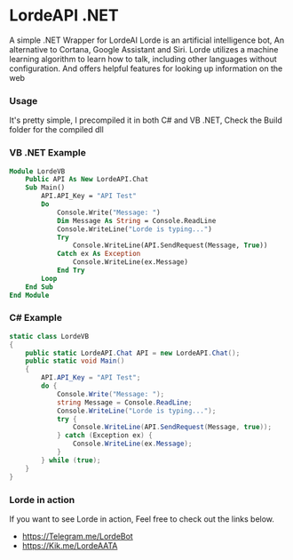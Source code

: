 ﻿# LordeAPI .NET


A simple .NET Wrapper for LordeAI
Lorde is an artificial intelligence bot, An alternative to Cortana, Google Assistant and Siri. Lorde utilizes a machine learning algorithm to learn how to talk, including other languages without configuration. And offers helpful features for looking up information on the web

### Usage
It's pretty simple, I precompiled it in both C# and VB .NET, Check the Build folder for the compiled dll
### VB .NET Example
```vb
Module LordeVB
    Public API As New LordeAPI.Chat
    Sub Main()
        API.API_Key = "API Test"
        Do
            Console.Write("Message: ")
            Dim Message As String = Console.ReadLine
            Console.WriteLine("Lorde is typing...")
            Try
                Console.WriteLine(API.SendRequest(Message, True))
            Catch ex As Exception
                Console.WriteLine(ex.Message)
            End Try
        Loop
    End Sub
End Module
```
### C# Example
```csharp
static class LordeVB
{
    public static LordeAPI.Chat API = new LordeAPI.Chat();
    public static void Main()
    {
        API.API_Key = "API Test";
        do {
            Console.Write("Message: ");
            string Message = Console.ReadLine;
            Console.WriteLine("Lorde is typing...");
            try {
                Console.WriteLine(API.SendRequest(Message, true));
            } catch (Exception ex) {
                Console.WriteLine(ex.Message);
            }
        } while (true);
    }
}
```

### Lorde in action

If you want to see Lorde in action, Feel free to check out the links below.

* https://Telegram.me/LordeBot
* https://Kik.me/LordeAATA